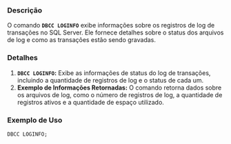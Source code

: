 ### Descrição
O comando **`DBCC LOGINFO`** exibe informações sobre os registros de log de transações no SQL Server. Ele fornece detalhes sobre o status dos arquivos de log e como as transações estão sendo gravadas.

### Detalhes
1. **`DBCC LOGINFO`:** Exibe as informações de status do log de transações, incluindo a quantidade de registros de log e o status de cada um.
2. **Exemplo de Informações Retornadas:** O comando retorna dados sobre os arquivos de log, como o número de registros de log, a quantidade de registros ativos e a quantidade de espaço utilizado.
   
### Exemplo de Uso
```sql
DBCC LOGINFO;
```